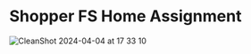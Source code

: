 # Shopper FS Home Assignment
![CleanShot 2024-04-04 at 17 33 10](https://github.com/Vl4d1s/shopper-fs-home-assignment/assets/42187212/e7ecc34b-c5c8-4a18-a98e-ab5c742a756b)

